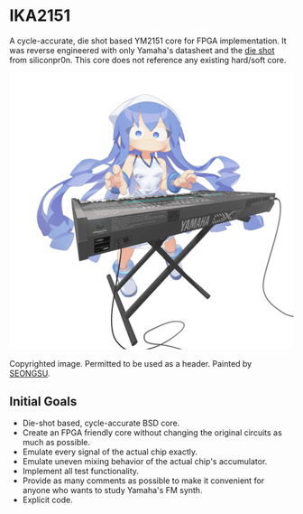 # IKA2151
A cycle-accurate, die shot based YM2151 core for FPGA implementation. It was reverse engineered with only Yamaha's datasheet and the [die shot](https://siliconpr0n.org/archive/doku.php?id=mcmaster:yamaha:ym2151) from siliconpr0n. This core does not reference any existing hard/soft core.

<p align=center><img alt="header image" src="./resources/fmsynth_header.jpg" height="auto" width="640"></p>

Copyrighted image. Permitted to be used as a header. Painted by [SEONGSU](https://twitter.com/seongsu_twit).

## Initial Goals
* Die-shot based, cycle-accurate BSD core. 
* Create an FPGA friendly core without changing the original circuits as much as possible.
* Emulate every signal of the actual chip exactly.
* Emulate uneven mixing behavior of the actual chip's accumulator.
* Implement all test functionality.
* Provide as many comments as possible to make it convenient for anyone who wants to study Yamaha's FM synth.
* Explicit code.
